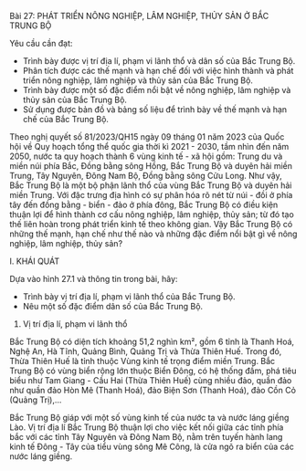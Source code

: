 Bài 27: PHÁT TRIỂN NÔNG NGHIỆP, LÂM NGHIỆP, THỦY SẢN Ở BẮC TRUNG BỘ

Yêu cầu cần đạt:
- Trình bày được vị trí địa lí, phạm vi lãnh thổ và dân số của Bắc Trung Bộ.
- Phân tích được các thế mạnh và hạn chế đối với việc hình thành và phát triển nông nghiệp, lâm nghiệp và thủy sản của Bắc Trung Bộ.
- Trình bày được một số đặc điểm nổi bật về nông nghiệp, lâm nghiệp và thủy sản của Bắc Trung Bộ.
- Sử dụng được bản đồ và bảng số liệu để trình bày về thế mạnh và hạn chế của Bắc Trung Bộ.

Theo nghị quyết số 81/2023/QH15 ngày 09 tháng 01 năm 2023 của Quốc hội về Quy hoạch tổng thể quốc gia thời kì 2021 - 2030, tầm nhìn đến năm 2050, nước ta quy hoạch thành 6 vùng kinh tế - xã hội gồm: Trung du và miền núi phía Bắc, Đồng bằng sông Hồng, Bắc Trung Bộ và duyên hải miền Trung, Tây Nguyên, Đông Nam Bộ, Đồng bằng sông Cửu Long. Như vậy, Bắc Trung Bộ là một bộ phận lãnh thổ của vùng Bắc Trung Bộ và duyên hải miền Trung. Với đặc trưng địa hình có sự phân hóa rõ nét từ núi - đồi ở phía tây đến đồng bằng - biển - đảo ở phía đông, Bắc Trung Bộ có điều kiện thuận lợi để hình thành cơ cấu nông nghiệp, lâm nghiệp, thủy sản; từ đó tạo thế liên hoàn trong phát triển kinh tế theo không gian. Vậy Bắc Trung Bộ có những thế mạnh, hạn chế như thế nào và những đặc điểm nổi bật gì về nông nghiệp, lâm nghiệp, thủy sản?

I. KHÁI QUÁT

Dựa vào hình 27.1 và thông tin trong bài, hãy:
- Trình bày vị trí địa lí, phạm vi lãnh thổ của Bắc Trung Bộ.
- Nêu một số đặc điểm dân số của Bắc Trung Bộ.

1. Vị trí địa lí, phạm vi lãnh thổ

Bắc Trung Bộ có diện tích khoảng 51,2 nghìn km², gồm 6 tỉnh là Thanh Hoá, Nghệ An, Hà Tĩnh, Quảng Bình, Quảng Trị và Thừa Thiên Huế. Trong đó, Thừa Thiên Huế là tỉnh thuộc Vùng kinh tế trọng điểm miền Trung. Bắc Trung Bộ có vùng biển rộng lớn thuộc Biển Đông, có hệ thống đầm, phá tiêu biểu như Tam Giang - Cầu Hai (Thừa Thiên Huế) cùng nhiều đảo, quần đảo như quần đảo Hòn Mê (Thanh Hoá), đảo Biện Sơn (Thanh Hoá), đảo Cồn Cỏ (Quảng Trị),...

Bắc Trung Bộ giáp với một số vùng kinh tế của nước ta và nước láng giềng Lào. Vị trí địa lí Bắc Trung Bộ thuận lợi cho việc kết nối giữa các tỉnh phía bắc với các tỉnh Tây Nguyên và Đông Nam Bộ, nằm trên tuyến hành lang kinh tế Đông - Tây của tiểu vùng sông Mê Công, là cửa ngõ ra biển của các nước láng giềng.